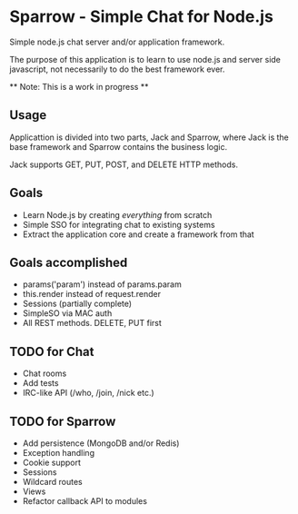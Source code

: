 Sparrow - Simple Chat for Node.js
=======================

Simple node.js chat server and/or application framework.

The purpose of this application is to learn to use node.js and server side javascript, not necessarily to do the best framework ever.

** Note: This is a work in progress **

Usage
-----

Applicattion is divided into two parts, Jack and Sparrow, where Jack is the base framework and Sparrow contains the business logic.

Jack supports GET, PUT, POST, and DELETE HTTP methods.

Goals
-----
* Learn Node.js by creating *everything* from scratch
* Simple SSO for integrating chat to existing systems
* Extract the application core and create a framework from that

Goals accomplished
------------------
* params('param') instead of params.param
* this.render instead of request.render
* Sessions (partially complete)
* SimpleSO via MAC auth
* All REST methods. DELETE, PUT first

TODO for Chat
----------------
* Chat rooms
* Add tests
* IRC-like API (/who, /join, /nick etc.)

TODO for Sparrow
-------------
* Add persistence (MongoDB and/or Redis)
* Exception handling
* Cookie support
* Sessions
* Wildcard routes
* Views
* Refactor callback API to modules
